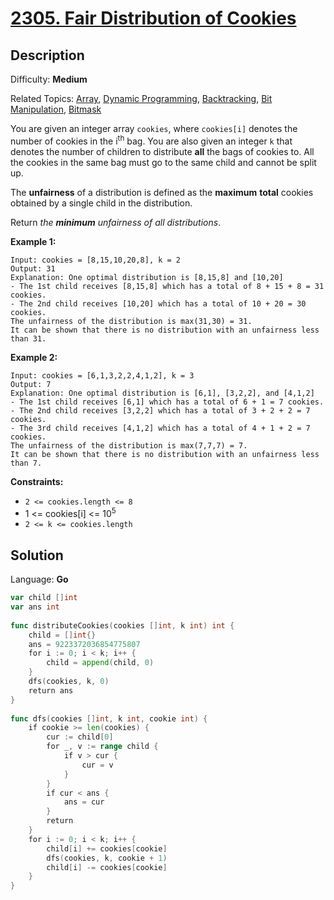 # [2305\. Fair Distribution of Cookies](https://leetcode.com/problems/fair-distribution-of-cookies/)

## Description

Difficulty: **Medium**  

Related Topics: [Array](https://leetcode.com/tag/array/), [Dynamic Programming](https://leetcode.com/tag/dynamic-programming/), [Backtracking](https://leetcode.com/tag/backtracking/), [Bit Manipulation](https://leetcode.com/tag/bit-manipulation/), [Bitmask](https://leetcode.com/tag/bitmask/)


You are given an integer array `cookies`, where `cookies[i]` denotes the number of cookies in the i<sup>th</sup> bag. You are also given an integer `k` that denotes the number of children to distribute **all** the bags of cookies to. All the cookies in the same bag must go to the same child and cannot be split up.

The **unfairness** of a distribution is defined as the **maximum** **total** cookies obtained by a single child in the distribution.

Return _the **minimum** unfairness of all distributions_.

**Example 1:**

```
Input: cookies = [8,15,10,20,8], k = 2
Output: 31
Explanation: One optimal distribution is [8,15,8] and [10,20]
- The 1st child receives [8,15,8] which has a total of 8 + 15 + 8 = 31 cookies.
- The 2nd child receives [10,20] which has a total of 10 + 20 = 30 cookies.
The unfairness of the distribution is max(31,30) = 31.
It can be shown that there is no distribution with an unfairness less than 31.
```

**Example 2:**

```
Input: cookies = [6,1,3,2,2,4,1,2], k = 3
Output: 7
Explanation: One optimal distribution is [6,1], [3,2,2], and [4,1,2]
- The 1st child receives [6,1] which has a total of 6 + 1 = 7 cookies.
- The 2nd child receives [3,2,2] which has a total of 3 + 2 + 2 = 7 cookies.
- The 3rd child receives [4,1,2] which has a total of 4 + 1 + 2 = 7 cookies.
The unfairness of the distribution is max(7,7,7) = 7.
It can be shown that there is no distribution with an unfairness less than 7.
```

**Constraints:**

*   `2 <= cookies.length <= 8`
*   1 <= cookies[i] <= 10<sup>5</sup>
*   `2 <= k <= cookies.length`


## Solution

Language: **Go**

```go
var child []int
var ans int
​
func distributeCookies(cookies []int, k int) int {
    child = []int{}
    ans = 9223372036854775807
    for i := 0; i < k; i++ {
        child = append(child, 0)
    }
    dfs(cookies, k, 0)
    return ans
}
​
func dfs(cookies []int, k int, cookie int) {
    if cookie >= len(cookies) {
        cur := child[0]
        for _, v := range child {
            if v > cur {
                cur = v
            }
        }
        if cur < ans {
            ans = cur
        }
        return
    }
    for i := 0; i < k; i++ {
        child[i] += cookies[cookie]
        dfs(cookies, k, cookie + 1)
        child[i] -= cookies[cookie]
    }
}
```
